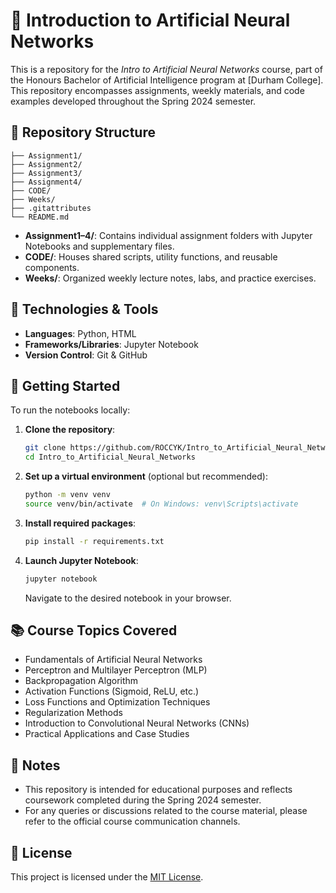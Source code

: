 # 🧠 Introduction to Artificial Neural Networks

This is a repository for the *Intro to Artificial Neural Networks* course, part of the Honours Bachelor of Artificial Intelligence program at [Durham College]. This repository encompasses assignments, weekly materials, and code examples developed throughout the Spring 2024 semester.

## 📁 Repository Structure

```
├── Assignment1/
├── Assignment2/
├── Assignment3/
├── Assignment4/
├── CODE/
├── Weeks/
├── .gitattributes
└── README.md
```

- **Assignment1–4/**: Contains individual assignment folders with Jupyter Notebooks and supplementary files.
- **CODE/**: Houses shared scripts, utility functions, and reusable components.
- **Weeks/**: Organized weekly lecture notes, labs, and practice exercises.

## 🧰 Technologies & Tools

- **Languages**: Python, HTML
- **Frameworks/Libraries**: Jupyter Notebook
- **Version Control**: Git & GitHub

## 🚀 Getting Started

To run the notebooks locally:

1. **Clone the repository**:

   ```bash
   git clone https://github.com/ROCCYK/Intro_to_Artificial_Neural_Networks.git
   cd Intro_to_Artificial_Neural_Networks
   ```

2. **Set up a virtual environment** (optional but recommended):

   ```bash
   python -m venv venv
   source venv/bin/activate  # On Windows: venv\Scripts\activate
   ```

3. **Install required packages**:

   ```bash
   pip install -r requirements.txt
   ```

4. **Launch Jupyter Notebook**:

   ```bash
   jupyter notebook
   ```

   Navigate to the desired notebook in your browser.

## 📚 Course Topics Covered

- Fundamentals of Artificial Neural Networks
- Perceptron and Multilayer Perceptron (MLP)
- Backpropagation Algorithm
- Activation Functions (Sigmoid, ReLU, etc.)
- Loss Functions and Optimization Techniques
- Regularization Methods
- Introduction to Convolutional Neural Networks (CNNs)
- Practical Applications and Case Studies

## 📌 Notes

- This repository is intended for educational purposes and reflects coursework completed during the Spring 2024 semester.
- For any queries or discussions related to the course material, please refer to the official course communication channels.

## 📄 License

This project is licensed under the [MIT License](LICENSE).
